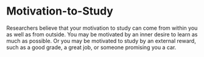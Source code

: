 # Motivation-to-Study
Researchers believe that your motivation to study can come from within you as well as from outside. You may be motivated by an inner desire to learn as much as possible. Or you may be motivated to study by an external reward, such as a good grade, a great job, or someone promising you a car.
